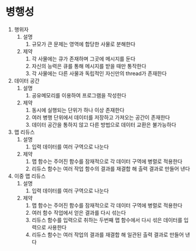 # 병행성

1. 행위자
   1. 설명
       1. 규모가 큰 문제는 영역에 합당한 사물로 분해한다
   1. 제약
        1. 각 사물에는 큐가 존재하며 그곳에 메시지를 둔다
        1. 자신의 능력은 큐를 통해 메시지를 받을 때만 통작한다
        1. 각 사물에는 다른 사물과 독립적인 자신만의 thread가 존재한다 
1. 데이터 공간
   1. 설명
      1. 공유메모리를 이용하여 프로그램을 작성한다
   1. 제약
      1. 동시에 실행되는 단위가 하나 이상 존재한다
      1. 여러 병행 단위에서 데이터를 저장하고 가져오는 공간이 존재한다
      1. 데이터 공간을 통하지 않고 다른 방법으로 데이터 교환은 불가능하다
1. 맵 리듀스
   1. 설명
      1. 입력 데이터를 여러 구역으로 나눈다
   1. 제약
      1. 맵 함수는 주어진 함수를 잠재적으로 각 데이터 구역에 병렬로 적용한다
      1. 리듀스 함수는 여러 작업 함수의 결과를 재결합 해 출력 결과로 만들어 낸다
1. 이중 맵 리듀스
   1. 설명
      1. 입력 데이터를 여러 구역으로 나눈다
   1. 제약
      1. 맵 함수는 주어진 함수를 잠재적으로 각 데이터 구역에 병렬로 적용한다
      1. 여러 함수 작업에서 얻은 결과를 다시 섞는다
      1. 리듀스 함수를 입력으로 취하는 두번째 맵 함수에서 다시 섞은 데이터를 입력으로 사용한다
      1. 리듀스 함수는 여러 작업의 결과를 재결합 해 일관된 출력 결과로 만들어 낸다


